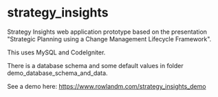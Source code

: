 # strategy_insights
Strategy Insights web application prototype based on the presentation "Strategic Planning using a Change Management Lifecycle Framework".

This uses MySQL and CodeIgniter.

There is a database schema and some default values in folder demo_database_schema_and_data.

See a demo here:
https://www.rowlandm.com/strategy_insights_demo
